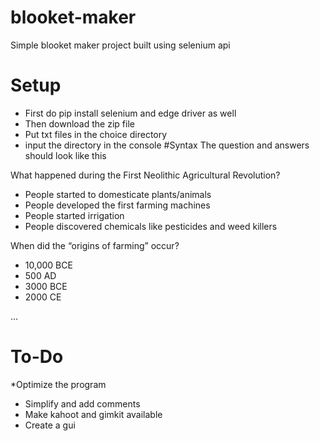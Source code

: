 # blooket-maker
Simple blooket maker project built using selenium api

# Setup

* First do pip install selenium and edge driver as well
* Then download the zip file
* Put txt files in the choice directory
* input the directory in the console
#Syntax
The question and answers should look like this

What happened during the First Neolithic Agricultural Revolution?
* People started to domesticate plants/animals
* People developed the first farming machines
* People started irrigation
* People discovered chemicals like pesticides and weed killers

When did the “origins of farming” occur?
* 10,000 BCE
* 500 AD
* 3000 BCE
* 2000 CE

...

# To-Do

*Optimize the program
* Simplify and add comments
* Make kahoot and gimkit available
* Create a gui
